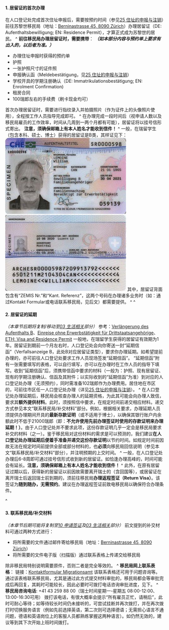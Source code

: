 #### **1.  居留证的首次办理**
在人口登记处完成首次住址申报后，需要按预约时间（参见[25 住址的申报与注销](<25住址的申报与注销.md>)）前往苏黎世移民局（地址：[Berninastrasse 45, 8090 Zürich](https://goo.gl/maps/CDzxUoomjsara83c7)）办理居留证（DE: Aufenthaltsbewilligung; EN: Residence Permit），才算正式成为苏黎世的居民。
^
**前往移民局办理居留证时，需要携带**：
***（如本部分内容与预约单上要求有出入的，以后者为准。）***
- 办理住址申报时获得的预约单
- 护照
- 一张护照尺寸的证件照
- 申报确认函（Meldebestätigung，见[25 住址的申报与注销](<25住址的申报与注销.md>)）
- 学校开具的学期注册确认（DE: Immatrikulationsbestätigung; EN: Enrolment Confirmation)
- 租房合同
- 100瑞郎左右的手续费（刷卡现金均可）

首次办理居留证时，需要进行指纹录入并拍摄照片（作为证件上的头像照片使用），全程按工作人员指导完成即可。
^
在办理完成一段时间后（视申请人数以及移民局雇员的工作效率，时间从几周到一两个月都有可能），居留证将以挂号信形式寄出。
**注意，须确保邮箱上有本人姓名才能收到信件！**
^
一般，在瑞留学生（包含本科、硕士、博士）获得的居留证是B类，其样证见下：
![](.topwrite/assets/image_1682631028316.png)
![](.topwrite/assets/image_1682631039883.png)
其中，居留证背面包含有“ZEMIS Nr.”和“Kant. Referenz”，这两个号码在办理诸多业务时（如：通过Kontakt Formular或电话联系移民局，见后文）都需要提供。
^
^
#### **2.  居留证的延期**
*（本章节后期将复制/移动至[03 生活相关](<03生活相关.md>)部分）*
参考：[Verlängerung des Aufenthalts B](https://www.stadt-zuerich.ch/prd/de/index/bevoelkerungsamt/umziehenmelden/internationale-kundschaft/verlaengerung_des_aufenthals_b.html)、[Einreise ohne Erwerbstätigkeit für Drittstaatsangehörige](<https://www.zh.ch/de/migration-integration/einreise/einreise-ohne-erwerbstaetigkeit-fuer-drittstaatsangehoerige.html>)、[ETH: Visa and Residence Permit](<https://ethz.ch/content/dam/ethz/main/continuing-education/Merkblaetter/Factsheet_Visum_en.pdf>)
一般地，在瑞留学生获得的居留证有效期为1年。居留证到期前一个月左右时，人口登记处会向你寄送一封“延期信函”（Verfallsanzeige B，此处B对应居留证类型），要求你办理延期。如希望提前办理的，亦可前往人口登记处要求工作人员现场签发“延期信函”。
“延期信函”附有一张需要填写的表格，可以自行填写，亦可以在办理时在工作人员的指导下填写。收到“延期信函”后，须携带信函中要求的材料（一般为：护照、现有居留证、现有的学期注册确认、信函及其附件；以实际收到的“延期信函”为准）到对应的人口登记处办理（无须预约），同时需准备102瑞郎作为办理费用。居住地在市区的，可前往市区任一人口登记处办理（详见[25 住址的申报与注销](<25住址的申报与注销.md>)）。
^
在人口登记处办理延期后，移民局会核查办理人的延期资格，为此其可能会向办理人致信，要求其**额外提供材料**。此时，须按照信中要求，在规定时间前递交相应材料。递交方式参见本文“联系移民局/补交材料”部分。例如，根据相关要求，办理延期人员须提供办理期间开具的**最新存款证明**（或不适用于博士），以确保其银行账户内余额此时不低于21000瑞郎（即：**不允许使用先前办理签证时使用的存款证明来办理延期！）**。由于人口登记处并不要求此项，这份存款证明几乎一定会是移民局要求补交的材料（之一）。鉴于移民局对这份材料的需求是可以预测的，我们建议**在人口登记处办理延期后便着手准备并递交这份存款证明**以节约时间。如规定时间前因故无法在规定时间前提供全部或部分材料的，也**必须**向移民局回信说明（参见本文“联系移民局/补交材料”部分），并注明预期的上交时间。
^
一般，在人口登记处办理后6-8周即可通过挂号信形式收到新的居留证。如恰逢办理高峰的，时间可能会有延长。**注意，须确保邮箱上有本人姓名才能收到信件！**
^
此外，在原有居留证过期以后，获得新的居留证以前因故需要离开瑞士的（含回国等），或居留证在离开瑞士后返回瑞士前到期的，须前往移民局**办理返程签证（Return Visa）**。该签证为**随到随办，无需预约**。建议在办理返程签证前致电移民局以确保符合办理条件。

^
#### **3.  联系移民局/补交材料**
*（本章节后期可能将复制至[10 申请签证](<10申请签证.md>)及[03 生活相关](<03生活相关.md>)部分）*
前文提到的补交材料可通过两种方式进行：
- 将所需要的文件通过邮件寄给移民局（地址：[Berninastrasse 45, 8090 Zürich](https://goo.gl/maps/CDzxUoomjsara83c7)）
- 将所需要的文件电子版（扫描版）通过联系表格上传递交给移民局

除非移民局特别说明需要原件，否则二者是完全等效的。
^
**移民局网上联系表格**：
链接：[Kontaktformular Migrationsamt](https://www.zh.ch/de/migration-integration/kontaktformularmigrationsamt.html)
该联系表格还可用于问题咨询等。通过该表格联系移民局，尤其是通过此方式提交材料审批的，移民局都会等审批完成后再回复，其耗时可能较长，因此必要时可拨打电话咨询审批进度，见下。
^
**移民局咨询电话**: +41 43 259 88 00（瑞士时间星期一-星期五 08:00-12:00、13:00-16:30可用）
拨打该电话，有很大概率会提示“所有雇员正忙，请稍后”，此时可耐心等待；如等待较长时间仍未接听的，可尝试挂断并再次拨打，并在再次拨打时切换服务语言（例如先前选择英语，第二次则可选择德语；无需担心语言不通问题，德语和英语岗位上的客服人员都熟练掌握这两种语言）。如仍然无效的，建议等到其下次开始上班时间拨打。
